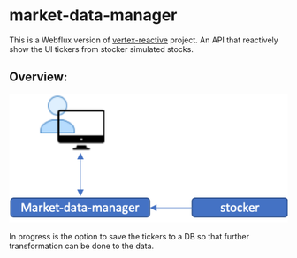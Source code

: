 # market-data-manager
This is a Webflux version of [vertex-reactive](https://github.com/chiusday/samples/tree/master/vertx-reactive) project.
An API that reactively show the UI tickers from stocker simulated stocks.

## Overview:
![](src/main/resources/images/market-data-manager.png)

In progress is the option to save the tickers to a DB so that further transformation can be done to the data. 

